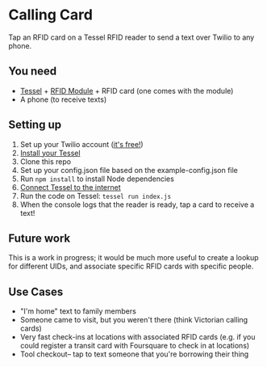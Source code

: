 Calling Card
============

Tap an RFID card on a Tessel RFID reader to send a text over Twilio to any phone.

## You need
* [Tessel](tessel.io) + [RFID Module](tessel.io/modules#module-rfid) + RFID card (one comes with the module)
* A phone (to receive texts)

## Setting up
1. Set up your Twilio account ([it's free!](https://www.twilio.com/try-twilio))
1. [Install your Tessel](start.tessel.io)
1. Clone this repo
1. Set up your config.json file based on the example-config.json file
1. Run `npm install` to install Node dependencies
1. [Connect Tessel to the internet](http://start.tessel.io/wifi)
1. Run the code on Tessel: `tessel run index.js`
1. When the console logs that the reader is ready, tap a card to receive a text!

## Future work
This is a work in progress; it would be much more useful to create a lookup for different UIDs, and associate specific RFID cards with specific people.

## Use Cases
* "I'm home" text to family members
* Someone came to visit, but you weren't there (think Victorian calling cards)
* Very fast check-ins at locations with associated RFID cards (e.g. if you could register a transit card with Foursquare to check in at locations)
* Tool checkout– tap to text someone that you're borrowing their thing
